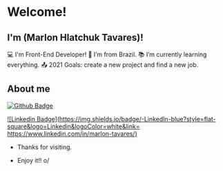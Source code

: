 # Welcome!

## I'm (Marlon Hlatchuk Tavares)!


:computer: I'm Front-End Developer!
:house_with_garden: I’m from Brazil.
:books: I’m currently learning everything.
:outbox_tray: 2021 Goals: create a new project and find a new job.

 
## About me

[![Github Badge](https://img.shields.io/badge/-Github-000?style=flat-square&logo=Github&logoColor=white&link=https://github.com/marlon-tavares)](https://github.com/marlon-tavares)

[![Linkedin Badge](https://img.shields.io/badge/-LinkedIn-blue?style=flat-square&logo=Linkedin&logoColor=white&link= https://www.linkedin.com/in/marlon-tavares/)]( https://www.linkedin.com/in/marlon-tavares/)

- Thanks for visiting.

- Enjoy it!! o/

